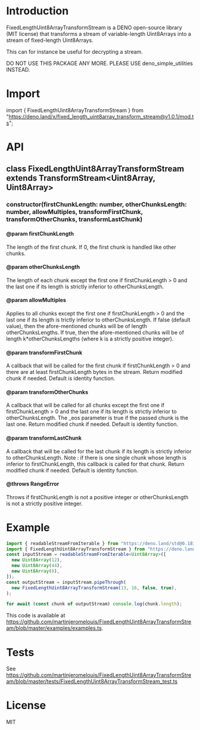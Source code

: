 # Introduction
FixedLengthUint8ArrayTransformStream is a DENO open-source library (MIT license) that transforms a stream of variable-length Uint8Arrays into a stream of fixed-length Uint8Arrays.

This can for instance be useful for decrypting a stream.

DO NOT USE THIS PACKAGE ANY MORE. PLEASE USE deno_simple_utilities INSTEAD.

# Import
import { FixedLengthUint8ArrayTransformStream } from "https://deno.land/x/fixed_length_uint8array_transform_stream@v1.0.1/mod.ts";
# API
## class FixedLengthUint8ArrayTransformStream extends TransformStream<Uint8Array, Uint8Array>
### constructor(firstChunkLength: number, otherChunksLength: number, allowMultiples, transformFirstChunk, transformOtherChunks, transformLastChunk)
#### @param firstChunkLength

The length of the first chunk. If 0, the first chunk is handled like other chunks.

#### @param otherChunksLength

The length of each chunk except the first one if firstChunkLength > 0 and the last one if its length is strictly inferior to otherChunksLength.

#### @param allowMultiples

Applies to all chunks except the first one if firstChunkLength > 0 and the last one if its length is trictly inferior to otherChunksLength. If false (default value), then the afore-mentioned chunks will be of length otherChunksLengths. If true, then the afore-mentioned chunks will be of length k*otherChunksLengths (where k is a strictly positive integer).

#### @param transformFirstChunk

A callback that will be called for the first chunk if firstChunkLength > 0 and there are at least firstChunkLength bytes in the stream. Return modified chunk if needed. Default is identity function.

#### @param transformOtherChunks

A callback that will be called for all chunks except the first one if firstChunkLength > 0 and the last one if its length is strictly inferior to otherChunksLength. The _eos parameter is true if the passed chunk is the last one. Return modified chunk if needed. Default is identity function.

#### @param transformLastChunk

A callback that will be called for the last chunk if its length is strictly inferior to otherChunksLength. Note : if there is one single chunk whose length is inferior to firstChunkLength, this callback is called for that chunk. Return modified chunk if needed. Default is identity function.

#### @throws RangeError
Throws if firstChunkLength is not a positive integer or otherChunksLength is not a strictly positive integer.

# Example
```ts
import { readableStreamFromIterable } from "https://deno.land/std@0.181.0/streams/readable_stream_from_iterable.ts";
import { FixedLengthUint8ArrayTransformStream } from "https://deno.land/x/fixed_length_uint8array_transform_stream@v1.0.2/mod.ts";
const inputStream = readableStreamFromIterable<Uint8Array>([
  new Uint8Array(12),
  new Uint8Array(44),
  new Uint8Array(8),
]);
const outputStream = inputStream.pipeThrough(
  new FixedLengthUint8ArrayTransformStream(13, 16, false, true),
);

for await (const chunk of outputStream) console.log(chunk.length);
```
This code is available at https://github.com/martinjeromelouis/FixedLengthUint8ArrayTransformStream/blob/master/examples/examples.ts.

# Tests
See https://github.com/martinjeromelouis/FixedLengthUint8ArrayTransformStream/blob/master/tests/FixedLengthUint8ArrayTransformStream_test.ts

# License
MIT
